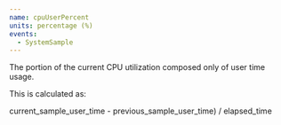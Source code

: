 ```yaml
---
name: cpuUserPercent
units: percentage (%)
events:
  - SystemSample
---
```


The portion of the current CPU utilization composed only of user time usage.

This is calculated as:

current\_sample\_user\_time - previous\_sample\_user\_time) / elapsed\_time